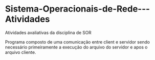 # Sistema-Operacionais-de-Rede---Atividades
Atividades avaliativas da disciplina de SOR  

Programa composto de uma comunicação entre client e servidor sendo necessário primeiramente a execução do arquivo do servidor e apos o arquivo cliente.
